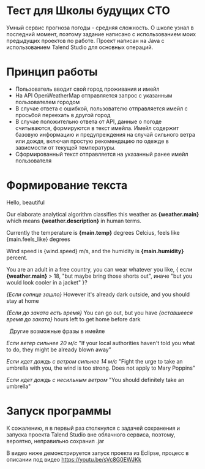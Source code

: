 # Тест для Школы будущих СТО

Умный сервис прогноза погоды - средняя сложность.
О школе узнал в последний момент, поэтому задание написано с использованием моих предыдущих проектов по работе. 
Проект написан на Java с использованием Talend Studio для основных операций.

# Принцип работы
- Пользователь вводит свой город проживания и имейл
- На API OpenWeatherMap отправляется запрос с указанным пользователем городом
- В случае ответа с ошибкой, пользователю отправляется имейл с просьбой переехать в другой город
- В случае положительно ответа от API, данные о погоде считываются, формируются в текст имейла. Имейл содержит базовую информацию и предупреждения на случай сильного ветра или дождя, включая простую рекомендацию по одежде в зависмости от текущей температуры.
- Сформированный текст отправляется на указанный ранее имейл пользователя

# Формирование текста

Hello, beautiful

Our elaborate analytical algorithm classifies this weather as **{weather.main}** which means **{weather.description}** in human terms.

Currently the temperature is **{main.temp}** degrees Celcius, feels like {main.feels_like} degrees

Wind speed is {wind.speed} m/s, and the humidity is **{main.humidity}** percent.

You are an adult in a free country, you can wear whatever you like, { если **{weather.main}** > 18, "but maybe bring those shorts out", иначе "but you would look cooler in a jacket" }?

*{Если солнце зашло}* However it's already dark outside, and you should stay at home

*{Если до заката есть время}* You can go out, but you have *{оставшееся время до заката}* hours left to get home before dark

 
 Другие возможные фразы в имейле
 
 *Если ветер сильнее 20 м/с* "If your local authorities haven't told you what to do, they might be already blown away"
 
 *Если идет дождь с ветром сильнее 14 м/с* "Fight the urge to take an umbrella with you, the wind is too strong. Does not apply to Mary Poppins"
 
 *Если идет дождь с несильным ветром* "You should definitely take an umbrella"
 
# Запуск программы

К сожалению, я в первый раз столкнулся с задачей сохранения и запуска проекта Talend Studio вне облачного сервиса, поэтому, вероятно, неправильно сохранил .jar

В видео ниже демонстрируется запуск проекта из Eclipse, процесс в описании под видео
https://youtu.be/sVc8G0EWJKk
